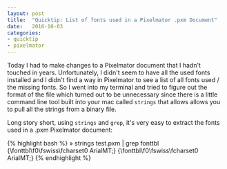 ```yaml
---
layout: post
title:  "Quicktip: List of fonts used in a Pixelmator .pxm Document"
date:   2016-10-03
categories:
- quicktip
- pixelmator
---
```


Today I had to make changes to a Pixelmator document that I hadn't touched in
years. Unfortunately, I didn't seem to have all the used fonts installed and
I didn't find a way in Pixelmator to see a list of all fonts used / the missing
fonts. So I went into my terminal and tried to figure out the format of the
file which turned out to be unnecessary since there is a little command line
tool built into your mac called `strings` that allows allows you to pull all
the strings from a binary file.

Long story short, using `strings` and `grep`, it's very easy to extract the
fonts used in a .pxm Pixelmator document:

{% highlight bash %}
» strings test.pxm | grep fonttbl
{\fonttbl\f0\fswiss\fcharset0 ArialMT;}
{\fonttbl\f0\fswiss\fcharset0 ArialMT;}
{% endhighlight %}
